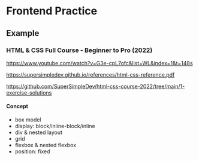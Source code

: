# Frontend Practice

## Example

### HTML & CSS Full Course - Beginner to Pro (2022)

https://www.youtube.com/watch?v=G3e-cpL7ofc&list=WL&index=1&t=148s

https://supersimpledev.github.io/references/html-css-reference.pdf

https://github.com/SuperSimpleDev/html-css-course-2022/tree/main/1-exercise-solutions

#### Concept

 - box model
 - display: block/inline-block/inline
 - div & nested layout
 - grid
 - flexbox & nested flexbox
 - position: fixed